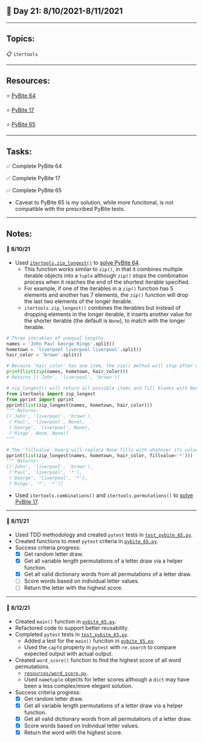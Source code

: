 ## :calendar: Day 21: 8/10/2021-8/11/2021

---

## Topics:

:clipboard: `itertools`

---

## Resources:

:star: [PyBite 64](https://codechalleng.es/bites/64/)

:star: [PyBite 17](https://codechalleng.es/bites/17/)

:star: [PyBite 65](https://codechalleng.es/bites/65/)

---

## Tasks:

:white_check_mark: Complete PyBite 64

:white_check_mark: Complete PyBite 17

:white_check_mark: Complete PyBite 65

- Caveat to PyBite 65 is my solution, while more funcitonal, is not compatible with the prescribed PyBite tests.

---

## Notes:

#### :notebook: 8/10/21

- Used [`itertools.zip_longest()`](https://docs.python.org/3/library/itertools.html#itertools.zip_longest) to [solve PyBite 64](pybite_64.py).
    - This function works similar to `zip()`, in that it combines multiple iterable objects into a `tuple` although `zip()` stops the combination process when it reaches the end of the shortest iterable specified.
    - For example, if one of the iterables in a `zip()` function has 5 elements and another has 7 elements, the `zip()` function will drop the last two elements of the longer iterable.
    - `itertools.zip_longest()` combines the iterables but instead of dropping elements in the longer iterable, it inserts another value for the shorter iterable (the default is `None`), to match with the longer iterable.

```python
# Three iterables of unequal lengths
names = 'John Paul George Ringo'.split()
hometown = 'liverpool liverpool liverpool'.split()
hair_color = 'brown'.split()

# Because 'hair_color' has one item, the zip() method will stop after one item
print(list(zip(names, hometown, hair_color)))
# Returns [('John', 'liverpool', 'brown')]

# zip_longest() will return all possible items and fill blanks with None
from itertools import zip_longest
from pprint import pprint
pprint(list(zip_longest(names, hometown, hair_color)))
""" Returns:
[('John', 'liverpool', 'brown'),
 ('Paul', 'liverpool', None),
 ('George', 'liverpool', None),
 ('Ringo', None, None)]
"""

# The 'fillvalue` kwarg will replace None fills with whatever its value is
pprint(list(zip_longest(names, hometown, hair_color, fillvalue='*')))
""" Returns:
[('John', 'liverpool', 'brown'),
 ('Paul', 'liverpool', '*'),
 ('George', 'liverpool', '*'),
 ('Ringo', '*', '*')]
```

- Used `itertools.combinations()` and `itertools.permutations()` to [solve PyBite 17](pybite_17.py).

---

#### :notebook: 8/11/21

- Used TDD methodology and created `pytest` tests in [`test_pybite_65.py`](test_pybite_65.py).
- Created functions to meet `pytest` criteria in [`pybite_65.py`](pybite_65.py).
- Success criteria progress:
    - [X] Get random letter draw.
    - [X] Get all variable length permutations of a letter draw via a helper function.
    - [X] Get all valid dictionary words from all permutations of a letter draw.
    - [ ] Score words based on individual letter values.
    - [ ] Return the letter with the highest score.

---

#### :notebook: 8/12/21

- Created `main()` function in [`pybite_65.py`](pybite_65.py).
- Refactored code to support better reusability.
- Completed `pytest` tests in [`test_pybite_65.py`](test_pybite_65.py).
    - Added a test for the `main()` funciton in [`pybite_65.py`](pybite_65.py).
    - Used the `capfd` property in `pytest` with `re.search` to compare expected output with actual output.
- Created `word_score()` function to find the highest score of all word permutations.
    - [`resources/word_score.py`](resources/word_score.py).
    - Used `nametuple` objects for letter scores although a `dict` may have been a less complex/more elegant solution.
- Success criteria progress:
    - [X] Get random letter draw.
    - [X] Get all variable length permutations of a letter draw via a helper function.
    - [X] Get all valid dictionary words from all permutations of a letter draw.
    - [X] Score words based on individual letter values.
    - [X] Return the word with the highest score.
